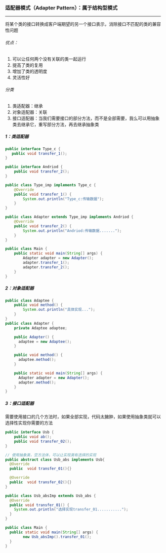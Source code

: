 ### 适配器模式（Adapter Pattern）：属于结构型模式

------

​	将某个类的接口转换成客户端期望的另一个接口表示，消除接口不匹配的类的兼容性问题

###### 优点： 

1. 可以让任何两个没有关联的类一起运行
2. 提高了类的复用
3. 增加了类的透明度
4. 灵活性好

###### 分类

1. 类适配器：继承 
2. 对象适配器：关联
3. 接口适配器：当我们需要接口的部分方法，而不是全部需要，我么可以用抽象类去继承它，重写部分方法，再去继承抽象类

##### 1：类适配器

```java
public interface Type_c {
   public void transfer_1();
}

public interface Andriod {
    public void transfer_2();
}

public class Type_imp implements Type_c {
    @Override
    public void transfer_1() {
        System.out.println("Type_c:传输数据");
    }
}

public class Adapter extends Type_imp implements Andriod {
    @Override
    public void transfer_2() {
        System.out.println("Andriod:传输数据.......");
    }
}

public class Main {
    public static void main(String[] args) {
        Adapter adapter = new Adapter();
        adapter.transfer_1();
        adapter.transfer_2();
    }
}
```

##### 2：对象适配器

```java
public class Adaptee {
	public void method() {
		System.out.println("具体实现...");
	}
}
public class Adapter {
    private Adaptee adaptee;

    public Adapter() {
      adaptee = new Adaptee();
    }

    public void method() {
      adaptee.method();
    }

    public static void main(String[] args) {
      Adapter adapter = new Adapter();
      adapter.method();
    }
}
```

##### 3：接口适配器

​	需要使用接口的几个方法时，如果全部实现，代码太臃肿，如果使用抽象类就可以选择性实现你需要的方法

```java
public interface Usb {
    public void ab();
    public void transfer_02();
}

// 使用抽象类，空方法体，可以让实现类有选择的实现
public abstract class Usb_abs implements Usb{
  @Override
  public  void transfer_01(){}

  @Override
  public  void transfer_02(){}
}

public class Usb_absImp extends Usb_abs {
  @Override
  public void transfer_01() {
    System.out.println("选择实现transfer_01...........");
  }
}

public class Main {
  public static void main(String[] args) {
    	new Usb_absImp().transfer_01();
  }
}
```